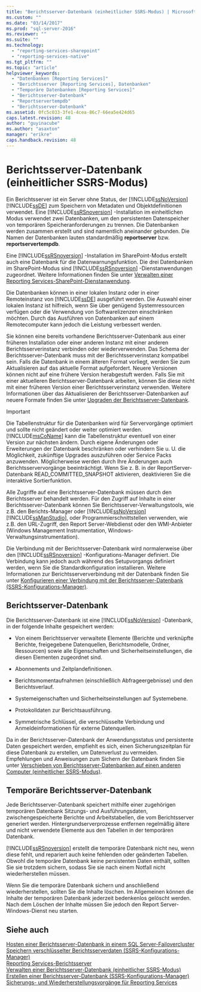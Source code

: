 ```yaml
---
title: "Berichtsserver-Datenbank (einheitlicher SSRS-Modus) | Microsoft Docs"
ms.custom: ""
ms.date: "03/14/2017"
ms.prod: "sql-server-2016"
ms.reviewer: ""
ms.suite: ""
ms.technology: 
  - "reporting-services-sharepoint"
  - "reporting-services-native"
ms.tgt_pltfrm: ""
ms.topic: "article"
helpviewer_keywords: 
  - "Datenbanken [Reporting Services]"
  - "Berichtsserver [Reporting Services], Datenbanken"
  - "Temporäre Datenbanken [Reporting Services]"
  - "Berichtsserver-Datenbank"
  - "Reportservertempdb"
  - "Berichtsserver-Datenbank"
ms.assetid: 0fc5c033-3fe1-4cea-86c7-66ea5e424d65
caps.latest.revision: 48
author: "guyinacube"
ms.author: "asaxton"
manager: "erikre"
caps.handback.revision: 48
---
```

# Berichtsserver-Datenbank (einheitlicher SSRS-Modus)
  Ein Berichtsserver ist ein Server ohne Status, der [!INCLUDE[ssNoVersion](../../includes/ssnoversion-md.md)] [!INCLUDE[ssDE](../../includes/ssde-md.md)] zum Speichern von Metadaten und Objektdefinitionen verwendet. Eine [!INCLUDE[ssRSnoversion](../../includes/ssrsnoversion-md.md)] -Installation im einheitlichen Modus verwendet zwei Datenbanken, um den persistenten Datenspeicher von temporären Speicheranforderungen zu trennen. Die Datenbanken werden zusammen erstellt und sind namentlich aneinander gebunden. Die Namen der Datenbanken lauten standardmäßig **reportserver** bzw. **reportservertempdb**.  
  
 Eine [!INCLUDE[ssRSnoversion](../../includes/ssrsnoversion-md.md)] -Installation im SharePoint-Modus erstellt auch eine Datenbank für die Datenwarnungsfunktion. Die drei Datenbanken im SharePoint-Modus sind [!INCLUDE[ssRSnoversion](../../includes/ssrsnoversion-md.md)] -Dienstanwendungen zugeordnet. Weitere Informationen finden Sie unter [Verwalten einer Reporting Services-SharePoint-Dienstanwendung](../../reporting-services/report-server-sharepoint/manage-a-reporting-services-sharepoint-service-application.md).  
  
 Die Datenbanken können in einer lokalen Instanz oder in einer Remoteinstanz von [!INCLUDE[ssDE](../../includes/ssde-md.md)] ausgeführt werden. Die Auswahl einer lokalen Instanz ist hilfreich, wenn Sie über genügend Systemressourcen verfügen oder die Verwendung von Softwarelizenzen einschränken möchten. Durch das Ausführen von Datenbanken auf einem Remotecomputer kann jedoch die Leistung verbessert werden.  
  
 Sie können eine bereits vorhandene Berichtsserver-Datenbank aus einer früheren Installation oder einer anderen Instanz mit einer anderen Berichtsserverinstanz verbinden oder wiederverwenden. Das Schema der Berichtsserver-Datenbank muss mit der Berichtsserverinstanz kompatibel sein. Falls die Datenbank in einem älteren Format vorliegt, werden Sie zum Aktualisieren auf das aktuelle Format aufgefordert. Neuere Versionen können nicht auf eine frühere Version herabgestuft werden. Falls Sie mit einer aktuelleren Berichtsserver-Datenbank arbeiten, können Sie diese nicht mit einer früheren Version einer Berichtsserverinstanz verwenden. Weitere Informationen über das Aktualisieren der Berichtsserver-Datenbanken auf neuere Formate finden Sie unter [Upgraden der Berichtsserver-Datenbank](../../reporting-services/install-windows/upgrade-a-report-server-database.md).  
  
> [!IMPORTANT]  
>  Die Tabellenstruktur für die Datenbanken wird für Servervorgänge optimiert und sollte nicht geändert oder weiter optimiert werden. [!INCLUDE[msCoName](../../includes/msconame-md.md)] kann die Tabellenstruktur eventuell von einer Version zur nächsten ändern. Durch eigene Änderungen oder Erweiterungen der Datenbank beschränken oder verhindern Sie u. U. die Möglichkeit, zukünftige Upgrades auszuführen oder Service Packs anzuwenden. Möglicherweise werden durch Ihre Änderungen auch Berichtsservervorgänge beeinträchtigt. Wenn Sie z. B. in der ReportServer-Datenbank READ_COMMITTED_SNAPSHOT aktivieren, deaktivieren Sie die interaktive Sortierfunktion.  
  
 Alle Zugriffe auf eine Berichtsserver-Datenbank müssen durch den Berichtsserver behandelt werden. Für den Zugriff auf Inhalte in einer Berichtsserver-Datenbank können Sie Berichtsserver-Verwaltungstools, wie z.B. den Berichts-Manager oder [!INCLUDE[ssNoVersion](../../includes/ssnoversion-md.md)] [!INCLUDE[ssManStudio](../../includes/ssmanstudio-md.md)], oder Programmierschnittstellen verwenden, wie z.B. den URL-Zugriff, den Report Server-Webdienst oder den WMI-Anbieter (Windows Management Instrumentation, Windows-Verwaltungsinstrumentation).  
  
 Die Verbindung mit der Berichtsserver-Datenbank wird normalerweise über den [!INCLUDE[ssRSnoversion](../../includes/ssrsnoversion-md.md)] -Konfigurations-Manager definiert. Die Verbindung kann jedoch auch während des Setupvorgangs definiert werden, wenn Sie die Standardkonfiguration installieren. Weitere Informationen zur Berichtsserververbindung mit der Datenbank finden Sie unter [Konfigurieren einer Verbindung mit der Berichtsserver-Datenbank &#40;SSRS-Konfigurations-Manager&#41;](../../reporting-services/install-windows/configure-a-report-server-database-connection-ssrs-configuration-manager.md).  
  
## Berichtsserver-Datenbank  
 Die Berichtsserver-Datenbank ist eine [!INCLUDE[ssNoVersion](../../includes/ssnoversion-md.md)] -Datenbank, in der folgende Inhalte gespeichert werden:  
  
-   Von einem Berichtsserver verwaltete Elemente (Berichte und verknüpfte Berichte, freigegebene Datenquellen, Berichtsmodelle, Ordner, Ressourcen) sowie alle Eigenschaften und Sicherheitseinstellungen, die diesen Elementen zugeordnet sind.  
  
-   Abonnements und Zeitplandefinitionen.  
  
-   Berichtsmomentaufnahmen (einschließlich Abfrageergebnisse) und den Berichtsverlauf.  
  
-   Systemeigenschaften und Sicherheitseinstellungen auf Systemebene.  
  
-   Protokolldaten zur Berichtsausführung.  
  
-   Symmetrische Schlüssel, die verschlüsselte Verbindung und Anmeldeinformationen für externe Datenquellen.  
  
 Da in der Berichtsserver-Datenbank der Anwendungsstatus und persistente Daten gespeichert werden, empfiehlt es sich, einen Sicherungszeitplan für diese Datenbank zu erstellen, um Datenverlust zu vermeiden. Empfehlungen und Anweisungen zum Sichern der Datenbank finden Sie unter [Verschieben von Berichtsserver-Datenbanken auf einen anderen Computer &#40;einheitlicher SSRS-Modus&#41;](../../reporting-services/report-server/moving-the-report-server-databases-to-another-computer-ssrs-native-mode.md).  
  
## Temporäre Berichtsserver-Datenbank  
 Jede Berichtsserver-Datenbank speichert mithilfe einer zugehörigen temporären Datenbank Sitzungs- und Ausführungsdaten, zwischengespeicherte Berichte und Arbeitstabellen, die vom Berichtsserver generiert werden. Hintergrundserverprozesse entfernen regelmäßig ältere und nicht verwendete Elemente aus den Tabellen in der temporären Datenbank.  
  
 [!INCLUDE[ssRSnoversion](../../includes/ssrsnoversion-md.md)] erstellt die temporäre Datenbank nicht neu, wenn diese fehlt, und repariert auch keine fehlenden oder geänderten Tabellen. Obwohl die temporäre Datenbank keine persistenten Daten enthält, sollten Sie sie trotzdem sichern, sodass Sie sie nach einem Notfall nicht wiederherstellen müssen.  
  
 Wenn Sie die temporäre Datenbank sichern und anschließend wiederherstellen, sollten Sie die Inhalte löschen. Im Allgemeinen können die Inhalte der temporären Datenbank jederzeit bedenkenlos gelöscht werden. Nach dem Löschen der Inhalte müssen Sie jedoch den Report Server-Windows-Dienst neu starten.  
  
## Siehe auch  
 [Hosten einer Berichtsserver-Datenbank in einem SQL Server-Failovercluster](../../reporting-services/install-windows/host-a-report-server-database-in-a-sql-server-failover-cluster.md)   
 [Speichern verschlüsselter Berichtsserverdaten &#40;SSRS-Konfigurations-Manager&#41;](../../reporting-services/install-windows/store-encrypted-report-server-data-ssrs-configuration-manager.md)   
 [Reporting Services-Berichtsserver](../../reporting-services/report-server-sharepoint/reporting-services-berichtsserver.md)   
 [Verwalten einer Berichtsserver-Datenbank &#40;einheitlicher SSRS-Modus&#41;](../../reporting-services/report-server/administer-a-report-server-database-ssrs-native-mode.md)   
 [Erstellen einer Berichtsserver-Datenbank &#40;SSRS-Konfigurations-Manager&#41;](../../reporting-services/install-windows/create-a-report-server-database-ssrs-configuration-manager.md)   
 [Sicherungs- und Wiederherstellungsvorgänge für Reporting Services](../../reporting-services/install-windows/backup-and-restore-operations-for-reporting-services.md)  
  
  